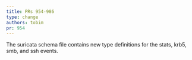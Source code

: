 ```yaml
---
title: PRs 954-986
type: change
authors: tobim
pr: 954
---
```


The suricata schema file contains new type definitions for the stats, krb5, smb,
and ssh events.
